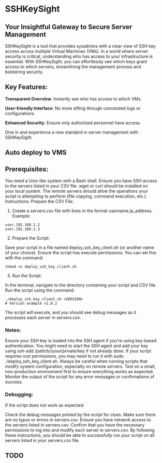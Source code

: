# SSHKeySight
## Your Insightful Gateway to Secure Server Management

SSHKeySight is a tool that provides sysadmins with a clear view of SSH key access across multiple Virtual Machines (VMs). In a world where server security is critical, understanding who has access to your infrastructure is essential. With SSHKeySight, you can effortlessly see which keys grant access to which servers, streamlining the management process and bolstering security.

## Key Features:
<b>Transparent Overview</b>: Instantly see who has access to which VMs.

<b>User-friendly Interface</b>: No more sifting through convoluted logs or configurations.

<b>Enhanced Security</b>: Ensure only authorized personnel have access.

Dive in and experience a new standard in server management with SSHKeySight.


## Auto deploy to VMS

## Prerequisites:
You need a Unix-like system with a Bash shell.
Ensure you have SSH access to the servers listed in your CSV file.
wget or curl should be installed on your local system.
The remote servers should allow the operations your script is attempting to perform (file copying, command execution, etc.).
Instructions:
Prepare the CSV File:

1. Create a servers.csv file with lines in the format username,ip_address.
Example:
```
user,192.168.1.2
user,192.168.1.3
```

2. Prepare the Script:

Save your script in a file named deploy_ssh_key_client.sh (or another name of your choice).
Ensure the script has execute permissions. You can set this with the command:
```
chmod +x deploy_ssh_key_client.sh
```
3. Run the Script:

In the terminal, navigate to the directory containing your script and CSV file.
Run the script using the command:
```
./deploy_ssh_key_client.sh <VERSION> 
# Version example v1.0.2
```

The script will execute, and you should see debug messages as it processes each server in servers.csv.
### Notes:
Ensure your SSH key is loaded into the SSH agent if you're using key-based authentication. You might need to start the SSH agent and add your key using ssh-add /path/to/your/private/key if not already done.
If your script requires root permissions, you may need to run it with sudo ./deploy_ssh_key_client.sh.
Always be careful when running scripts that modify system configuration, especially on remote servers. Test on a small, non-production environment first to ensure everything works as expected.
Monitor the output of the script for any error messages or confirmations of success.

### Debugging:
If the script does not work as expected:

Check the debug messages printed by the script for clues.
Make sure there are no typos or errors in servers.csv.
Ensure you have network access to the servers listed in servers.csv.
Confirm that you have the necessary permissions to log into and modify each server in servers.csv.
By following these instructions, you should be able to successfully run your script on all servers listed in your servers.csv file.

## TODO
